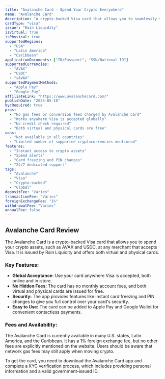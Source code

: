 ```yaml
---
title: "Avalanche Card - Spend Your Crypto Everywhere"
name: "Avalanche Card"
description: "A crypto-backed Visa card that allows you to seamlessly spend your USDC and AVAX anywhere Visa is accepted."
cardType: "visa"
issuer: "Rain Liquidity"
isVirtual: true
isPhysical: true
supportedRegions:
  - "USA"
  - "Latin America"
  - "Caribbean"
applicationDocuments: ["ID/Passport", "SSN/National ID"]
supportedCurrencies:
  - "AVAX"
  - "USDC"
  - "sAVAX"
supportedPaymentMethods:
  - "Apple Pay"
  - "Google Pay"
affiliateLink: "https://www.avalanchecard.com/"
publishDate: "2025-08-18"
kycRequired: true
pros:
  - "No gas fees or conversion fees charged by Avalanche Card"
  - "Works anywhere Visa is accepted globally"
  - "No credit check required"
  - "Both virtual and physical cards are free"
cons:
  - "Not available in all countries"
  - "Limited number of supported cryptocurrencies mentioned"
features:
  - "Instant access to crypto assets"
  - "Spend alerts"
  - "Card freezing and PIN changes"
  - "24/7 dedicated support"
tags:
  - "Avalanche"
  - "Visa"
  - "Crypto-backed"
  - "Global"
depositFee: "Varies"
transactionFee: "Varies"
foreignExchangeFee: "1%"
withdrawalFee: "Varies"
annualFee: false
---
```


## Avalanche Card Review

The Avalanche Card is a crypto-backed Visa card that allows you to spend your crypto assets, such as AVAX and USDC, at any merchant that accepts Visa. It is issued by Rain Liquidity and offers both virtual and physical cards.

### Key Features:

*   **Global Acceptance:** Use your card anywhere Visa is accepted, both online and in-store.
*   **No Hidden Fees:** The card has no monthly account fees, and both virtual and physical cards are issued for free.
*   **Security:** The app provides features like instant card freezing and PIN changes to give you full control over your card's security.
*   **Easy to Use:** The card can be added to Apple Pay and Google Wallet for convenient contactless payments.

### Fees and Availability:

The Avalanche Card is currently available in many U.S. states, Latin America, and the Caribbean. It has a 1% foreign exchange fee, but no other fees are explicitly mentioned on the website. Users should be aware that network gas fees may still apply when moving crypto.

To get the card, you need to download the Avalanche Card app and complete a KYC verification process, which includes providing personal information and a valid government-issued ID.
